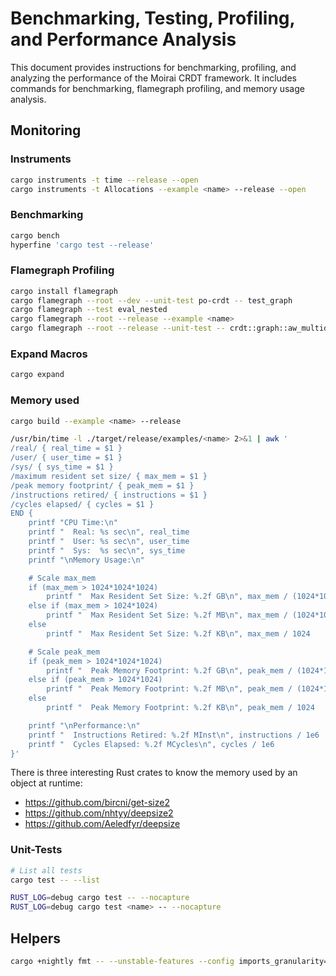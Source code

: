 # Benchmarking, Testing, Profiling, and Performance Analysis

This document provides instructions for benchmarking, profiling, and analyzing the performance of the Moirai CRDT framework. It includes commands for benchmarking, flamegraph profiling, and memory usage analysis.

## Monitoring

### Instruments

```sh
cargo instruments -t time --release --open
cargo instruments -t Allocations --example <name> --release --open
```

### Benchmarking

```sh
cargo bench
hyperfine 'cargo test --release'
```

### Flamegraph Profiling

```sh
cargo install flamegraph
cargo flamegraph --root --dev --unit-test po-crdt -- test_graph
cargo flamegraph --test eval_nested
cargo flamegraph --root --release --example <name>
cargo flamegraph --root --release --unit-test -- crdt::graph::aw_multidigraph::tests::op_weaver_multidigraph
```

### Expand Macros

```sh
cargo expand
```

### Memory used

```sh
cargo build --example <name> --release

/usr/bin/time -l ./target/release/examples/<name> 2>&1 | awk '
/real/ { real_time = $1 }
/user/ { user_time = $1 }
/sys/ { sys_time = $1 }
/maximum resident set size/ { max_mem = $1 }
/peak memory footprint/ { peak_mem = $1 }
/instructions retired/ { instructions = $1 }
/cycles elapsed/ { cycles = $1 }
END {
    printf "CPU Time:\n"
    printf "  Real: %s sec\n", real_time
    printf "  User: %s sec\n", user_time
    printf "  Sys:  %s sec\n", sys_time
    printf "\nMemory Usage:\n"

    # Scale max_mem
    if (max_mem > 1024*1024*1024)
        printf "  Max Resident Set Size: %.2f GB\n", max_mem / (1024*1024*1024)
    else if (max_mem > 1024*1024)
        printf "  Max Resident Set Size: %.2f MB\n", max_mem / (1024*1024)
    else
        printf "  Max Resident Set Size: %.2f KB\n", max_mem / 1024

    # Scale peak_mem
    if (peak_mem > 1024*1024*1024)
        printf "  Peak Memory Footprint: %.2f GB\n", peak_mem / (1024*1024*1024)
    else if (peak_mem > 1024*1024)
        printf "  Peak Memory Footprint: %.2f MB\n", peak_mem / (1024*1024)
    else
        printf "  Peak Memory Footprint: %.2f KB\n", peak_mem / 1024

    printf "\nPerformance:\n"
    printf "  Instructions Retired: %.2f MInst\n", instructions / 1e6
    printf "  Cycles Elapsed: %.2f MCycles\n", cycles / 1e6
}'
```

There is three interesting Rust crates to know the memory used by an object at runtime:

- https://github.com/bircni/get-size2
- https://github.com/nhtyy/deepsize2
- https://github.com/Aeledfyr/deepsize

### Unit-Tests

```sh
# List all tests
cargo test -- --list

RUST_LOG=debug cargo test -- --nocapture
RUST_LOG=debug cargo test <name> -- --nocapture
```

## Helpers

```sh
cargo +nightly fmt -- --unstable-features --config imports_granularity=Crate,group_imports=StdExternalCrate
```
